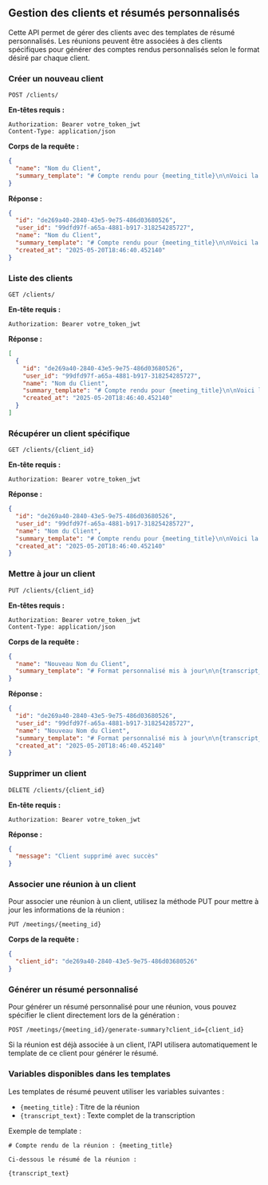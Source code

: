 ## Gestion des clients et résumés personnalisés

Cette API permet de gérer des clients avec des templates de résumé personnalisés. Les réunions peuvent être associées à des clients spécifiques pour générer des comptes rendus personnalisés selon le format désiré par chaque client.

### Créer un nouveau client

```
POST /clients/
```

**En-têtes requis :**
```
Authorization: Bearer votre_token_jwt
Content-Type: application/json
```

**Corps de la requête :**
```json
{
  "name": "Nom du Client",
  "summary_template": "# Compte rendu pour {meeting_title}\n\nVoici la transcription personnalisée pour ce client: {transcript_text}"
}
```

**Réponse :**
```json
{
  "id": "de269a40-2840-43e5-9e75-486d03680526",
  "user_id": "99dfd97f-a65a-4881-b917-318254285727",
  "name": "Nom du Client",
  "summary_template": "# Compte rendu pour {meeting_title}\n\nVoici la transcription personnalisée pour ce client: {transcript_text}",
  "created_at": "2025-05-20T18:46:40.452140"
}
```

### Liste des clients

```
GET /clients/
```

**En-tête requis :**
```
Authorization: Bearer votre_token_jwt
```

**Réponse :**
```json
[
  {
    "id": "de269a40-2840-43e5-9e75-486d03680526",
    "user_id": "99dfd97f-a65a-4881-b917-318254285727",
    "name": "Nom du Client",
    "summary_template": "# Compte rendu pour {meeting_title}\n\nVoici la transcription personnalisée pour ce client: {transcript_text}",
    "created_at": "2025-05-20T18:46:40.452140"
  }
]
```

### Récupérer un client spécifique

```
GET /clients/{client_id}
```

**En-tête requis :**
```
Authorization: Bearer votre_token_jwt
```

**Réponse :**
```json
{
  "id": "de269a40-2840-43e5-9e75-486d03680526",
  "user_id": "99dfd97f-a65a-4881-b917-318254285727",
  "name": "Nom du Client",
  "summary_template": "# Compte rendu pour {meeting_title}\n\nVoici la transcription personnalisée pour ce client: {transcript_text}",
  "created_at": "2025-05-20T18:46:40.452140"
}
```

### Mettre à jour un client

```
PUT /clients/{client_id}
```

**En-têtes requis :**
```
Authorization: Bearer votre_token_jwt
Content-Type: application/json
```

**Corps de la requête :**
```json
{
  "name": "Nouveau Nom du Client",
  "summary_template": "# Format personnalisé mis à jour\n\n{transcript_text}"
}
```

**Réponse :**
```json
{
  "id": "de269a40-2840-43e5-9e75-486d03680526",
  "user_id": "99dfd97f-a65a-4881-b917-318254285727",
  "name": "Nouveau Nom du Client",
  "summary_template": "# Format personnalisé mis à jour\n\n{transcript_text}",
  "created_at": "2025-05-20T18:46:40.452140"
}
```

### Supprimer un client

```
DELETE /clients/{client_id}
```

**En-tête requis :**
```
Authorization: Bearer votre_token_jwt
```

**Réponse :**
```json
{
  "message": "Client supprimé avec succès"
}
```

### Associer une réunion à un client

Pour associer une réunion à un client, utilisez la méthode PUT pour mettre à jour les informations de la réunion :

```
PUT /meetings/{meeting_id}
```

**Corps de la requête :**
```json
{
  "client_id": "de269a40-2840-43e5-9e75-486d03680526"
}
```

### Générer un résumé personnalisé

Pour générer un résumé personnalisé pour une réunion, vous pouvez spécifier le client directement lors de la génération :

```
POST /meetings/{meeting_id}/generate-summary?client_id={client_id}
```

Si la réunion est déjà associée à un client, l'API utilisera automatiquement le template de ce client pour générer le résumé.

### Variables disponibles dans les templates

Les templates de résumé peuvent utiliser les variables suivantes :

- `{meeting_title}` : Titre de la réunion
- `{transcript_text}` : Texte complet de la transcription

Exemple de template :
```
# Compte rendu de la réunion : {meeting_title}

Ci-dessous le résumé de la réunion :

{transcript_text}
```
